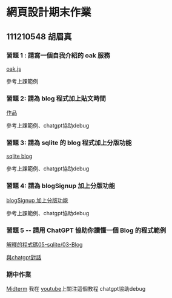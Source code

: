 # 網頁設計期末作業
## 111210548 胡眉真
### 習題 1 : 請寫一個自我介紹的 oak 服務
[oak.js](https://github.com/hmzhen12/_ws/blob/master/hw1/oak.js)

參考上課範例
### 習題 2: 請為 blog 程式加上貼文時間
[作品](https://github.com/hmzhen12/_ws/tree/master/hw2)

參考上課範例、chatgpt協助debug
### 習題 3: 請為 sqlite 的 blog 程式加上分版功能
[ sqlite blog ](https://github.com/hmzhen12/_ws/tree/master/hw3)

參考上課範例、chatgpt協助debug
### 習題 4: 請為 blogSignup 加上分版功能
[blogSignup 加上分版功能](https://github.com/hmzhen12/_ws/tree/master/hw4)

參考上課範例、chatgpt協助debug
### 習題 5 -- 請用 ChatGPT 協助你讀懂一個 Blog 的程式範例
[解釋的程式碼05-sqlite/03-Blog](https://github.com/ccc113a/html2denojs/tree/master/02-%E5%BE%8C%E7%AB%AF/05-sqlite/03-blog)

[與chatgpt對話](https://chatgpt.com/share/676f563a-d9e8-800c-ae4a-1e0c90d23a70)

### 期中作業
[Midterm](https://github.com/hmzhen12/_ws/tree/master/midterm)
我在 [youtube](https://youtu.be/S4uRtTb8U-U?si=5iJgvzCGVRgXvzYN)上關注這個教程
chatgpt協助debug
